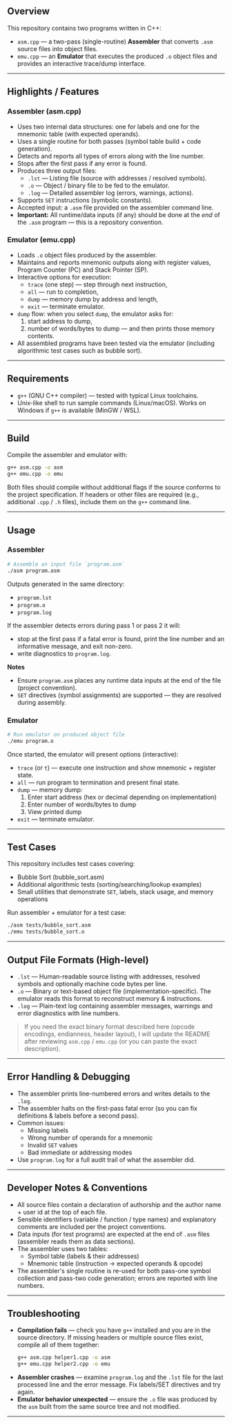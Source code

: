 
## Overview

This repository contains two programs written in C++:

- `asm.cpp` — a two-pass (single-routine) **Assembler** that converts `.asm` source files into object files.
- `emu.cpp` — an **Emulator** that executes the produced `.o` object files and provides an interactive trace/dump interface.

---

## Highlights / Features

### Assembler (asm.cpp)
- Uses two internal data structures: one for labels and one for the mnemonic table (with expected operands).
- Uses a single routine for both passes (symbol table build + code generation).
- Detects and reports all types of errors along with the line number.
- Stops after the first pass if any error is found.
- Produces three output files:
  - `.lst` — Listing file (source with addresses / resolved symbols).
  - `.o` — Object / binary file to be fed to the emulator.
  - `.log` — Detailed assembler log (errors, warnings, actions).
- Supports `SET` instructions (symbolic constants).
- Accepted input: a `.asm` file provided on the assembler command line.
- **Important:** All runtime/data inputs (if any) should be done at the *end* of the `.asm` program — this is a repository convention.

### Emulator (emu.cpp)
- Loads `.o` object files produced by the assembler.
- Maintains and reports mnemonic outputs along with register values, Program Counter (PC) and Stack Pointer (SP).
- Interactive options for execution:
  - `trace` (one step) — step through next instruction,
  - `all` — run to completion,
  - `dump` — memory dump by address and length,
  - `exit` — terminate emulator.
- `dump` flow: when you select `dump`, the emulator asks for:
  1. start address to dump,
  2. number of words/bytes to dump — and then prints those memory contents.
- All assembled programs have been tested via the emulator (including algorithmic test cases such as bubble sort).

---

## Requirements

- `g++` (GNU C++ compiler) — tested with typical Linux toolchains.
- Unix-like shell to run sample commands (Linux/macOS). Works on Windows if `g++` is available (MinGW / WSL).

---

## Build

Compile the assembler and emulator with:

```bash
g++ asm.cpp -o asm
g++ emu.cpp -o emu
```

Both files should compile without additional flags if the source conforms to the project specification. If headers or other files are required (e.g., additional `.cpp` / `.h` files), include them on the `g++` command line.

---

## Usage

### Assembler
```bash
# Assemble an input file `program.asm`
./asm program.asm
```
Outputs generated in the same directory:
- `program.lst`
- `program.o`
- `program.log`

If the assembler detects errors during pass 1 or pass 2 it will:
- stop at the first pass if a fatal error is found, print the line number and an informative message, and exit non-zero.
- write diagnostics to `program.log`.

**Notes**
- Ensure `program.asm` places any runtime data inputs at the end of the file (project convention).
- `SET` directives (symbol assignments) are supported — they are resolved during assembly.

### Emulator
```bash
# Run emulator on produced object file
./emu program.o
```

Once started, the emulator will present options (interactive):
- `trace` (or `t`) — execute one instruction and show mnemonic + register state.
- `all` — run program to termination and present final state.
- `dump` — memory dump:
  1. Enter start address (hex or decimal depending on implementation)
  2. Enter number of words/bytes to dump
  3. View printed dump
- `exit` — terminate emulator.

---

## Test Cases

This repository includes test cases covering:
- Bubble Sort (bubble_sort.asm)
- Additional algorithmic tests (sorting/searching/lookup examples)
- Small utilities that demonstrate `SET`, labels, stack usage, and memory operations

Run assembler + emulator for a test case:
```bash
./asm tests/bubble_sort.asm
./emu tests/bubble_sort.o
```

---

## Output File Formats (High-level)

- `.lst` — Human-readable source listing with addresses, resolved symbols and optionally machine code bytes per line.
- `.o` — Binary or text-based object file (implementation-specific). The emulator reads this format to reconstruct memory & instructions.
- `.log` — Plain-text log containing assembler messages, warnings and error diagnostics with line numbers.

> If you need the exact binary format described here (opcode encodings, endianness, header layout), I will update the README after reviewing `asm.cpp` / `emu.cpp` (or you can paste the exact description).

---

## Error Handling & Debugging

- The assembler prints line-numbered errors and writes details to the `.log`.
- The assembler halts on the first-pass fatal error (so you can fix definitions & labels before a second pass).
- Common issues:
  - Missing labels
  - Wrong number of operands for a mnemonic
  - Invalid `SET` values
  - Bad immediate or addressing modes
- Use `program.log` for a full audit trail of what the assembler did.

---

## Developer Notes & Conventions

- All source files contain a declaration of authorship and the author name + user id at the top of each file.
- Sensible identifiers (variable / function / type names) and explanatory comments are included per the project conventions.
- Data inputs (for test programs) are expected at the end of `.asm` files (assembler reads them as data sections).
- The assembler uses two tables:
  - Symbol table (labels & their addresses)
  - Mnemonic table (instruction -> expected operands & opcode)
- The assembler's single routine is re-used for both pass-one symbol collection and pass-two code generation; errors are reported with line numbers.

---

## Troubleshooting

- **Compilation fails** — check you have `g++` installed and you are in the source directory. If missing headers or multiple source files exist, compile all of them together:
  ```bash
  g++ asm.cpp helper1.cpp -o asm
  g++ emu.cpp helper2.cpp -o emu
  ```
- **Assembler crashes** — examine `program.log` and the `.lst` file for the last processed line and the error message. Fix labels/SET directives and try again.
- **Emulator behavior unexpected** — ensure the `.o` file was produced by the `asm` built from the same source tree and not modified.

---

